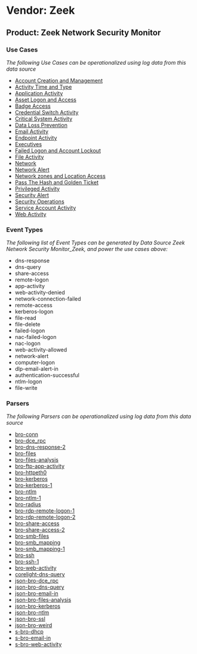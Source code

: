 Vendor: Zeek
============
Product: Zeek Network Security Monitor
--------------------------------------

### Use Cases

_The following Use Cases can be operationalized using log data from this data source_

* [Account Creation and Management](../UseCases/usecase_account_creation_and_management.md)
* [Activity Time  and Type](../UseCases/usecase_activity_time__and_type.md)
* [Application Activity](../UseCases/usecase_application_activity.md)
* [Asset Logon and Access](../UseCases/usecase_asset_logon_and_access.md)
* [Badge Access](../UseCases/usecase_badge_access.md)
* [Credential Switch Activity](../UseCases/usecase_credential_switch_activity.md)
* [Critical System Activity](../UseCases/usecase_critical_system_activity.md)
* [Data Loss Prevention](../UseCases/usecase_data_loss_prevention.md)
* [Email Activity](../UseCases/usecase_email_activity.md)
* [Endpoint Activity](../UseCases/usecase_endpoint_activity.md)
* [Executives](../UseCases/usecase_executives.md)
* [Failed Logon and Account Lockout](../UseCases/usecase_failed_logon_and_account_lockout.md)
* [File Activity](../UseCases/usecase_file_activity.md)
* [Network](../UseCases/usecase_network.md)
* [Network Alert](../UseCases/usecase_network_alert.md)
* [Network zones and Location Access](../UseCases/usecase_network_zones_and_location_access.md)
* [Pass The Hash and Golden Ticket](../UseCases/usecase_pass_the_hash_and_golden_ticket.md)
* [Privileged Activity](../UseCases/usecase_privileged_activity.md)
* [Security Alert](../UseCases/usecase_security_alert.md)
* [Security Operations](../UseCases/usecase_security_operations.md)
* [Service Account Activity](../UseCases/usecase_service_account_activity.md)
* [Web Activity](../UseCases/usecase_web_activity.md)


### Event Types

_The following list of Event Types can be generated by Data Source Zeek Network Security Monitor_Zeek, and power the use cases above:_

- dns-response
- dns-query
- share-access
- remote-logon
- app-activity
- web-activity-denied
- network-connection-failed
- remote-access
- kerberos-logon
- file-read
- file-delete
- failed-logon
- nac-failed-logon
- nac-logon
- web-activity-allowed
- network-alert
- computer-logon
- dlp-email-alert-in
- authentication-successful
- ntlm-logon
- file-write


### Parsers

_The following Parsers can be operationalized using log data from this data source_

* [bro-conn](../Parsers/parserContent_bro-conn.md)
* [bro-dce_rpc](../Parsers/parserContent_bro-dce_rpc.md)
* [bro-dns-response-2](../Parsers/parserContent_bro-dns-response-2.md)
* [bro-files](../Parsers/parserContent_bro-files.md)
* [bro-files-analysis](../Parsers/parserContent_bro-files-analysis.md)
* [bro-ftp-app-activity](../Parsers/parserContent_bro-ftp-app-activity.md)
* [bro-httpeth0](../Parsers/parserContent_bro-httpeth0.md)
* [bro-kerberos](../Parsers/parserContent_bro-kerberos.md)
* [bro-kerberos-1](../Parsers/parserContent_bro-kerberos-1.md)
* [bro-ntlm](../Parsers/parserContent_bro-ntlm.md)
* [bro-ntlm-1](../Parsers/parserContent_bro-ntlm-1.md)
* [bro-radius](../Parsers/parserContent_bro-radius.md)
* [bro-rdp-remote-logon-1](../Parsers/parserContent_bro-rdp-remote-logon-1.md)
* [bro-rdp-remote-logon-2](../Parsers/parserContent_bro-rdp-remote-logon-2.md)
* [bro-share-access](../Parsers/parserContent_bro-share-access.md)
* [bro-share-access-2](../Parsers/parserContent_bro-share-access-2.md)
* [bro-smb-files](../Parsers/parserContent_bro-smb-files.md)
* [bro-smb_mapping](../Parsers/parserContent_bro-smb_mapping.md)
* [bro-smb_mapping-1](../Parsers/parserContent_bro-smb_mapping-1.md)
* [bro-ssh](../Parsers/parserContent_bro-ssh.md)
* [bro-ssh-1](../Parsers/parserContent_bro-ssh-1.md)
* [bro-web-activity](../Parsers/parserContent_bro-web-activity.md)
* [corelight-dns-query](../Parsers/parserContent_corelight-dns-query.md)
* [json-bro-dce_rpc](../Parsers/parserContent_json-bro-dce_rpc.md)
* [json-bro-dns-query](../Parsers/parserContent_json-bro-dns-query.md)
* [json-bro-email-in](../Parsers/parserContent_json-bro-email-in.md)
* [json-bro-files-analysis](../Parsers/parserContent_json-bro-files-analysis.md)
* [json-bro-kerberos](../Parsers/parserContent_json-bro-kerberos.md)
* [json-bro-ntlm](../Parsers/parserContent_json-bro-ntlm.md)
* [json-bro-ssl](../Parsers/parserContent_json-bro-ssl.md)
* [json-bro-weird](../Parsers/parserContent_json-bro-weird.md)
* [s-bro-dhcp](../Parsers/parserContent_s-bro-dhcp.md)
* [s-bro-email-in](../Parsers/parserContent_s-bro-email-in.md)
* [s-bro-web-activity](../Parsers/parserContent_s-bro-web-activity.md)
